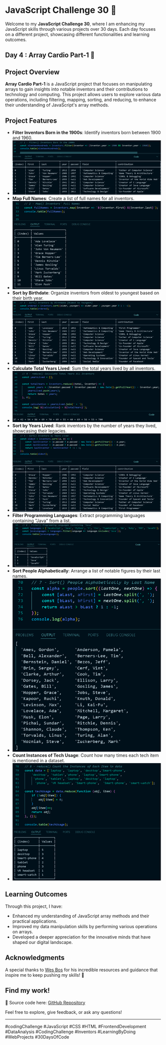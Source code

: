 # JavaScript Challenge 30 🚀

Welcome to my **JavaScript Challenge 30**, where I am enhancing my JavaScript skills through various projects over 30 days. Each day focuses on a different project, showcasing different functionalities and learning outcomes.

## Day 4 : Array Cardio Part-1 🌟

## Project Overview

**Array Cardio Part-1** is a JavaScript project that focuses on manipulating arrays to gain insights into notable inventors and their contributions to technology and computing. This project allows users to explore various data operations, including filtering, mapping, sorting, and reducing, to enhance their understanding of JavaScript's array methods.

## Project Features

- **Filter Inventors Born in the 1900s**: Identify inventors born between 1900 and 1960.
- ![First:](<Assets/images/1 - filter.png>)
- **Map Full Names**: Create a list of full names for all inventors.
- ![Second:](<Assets/images/2 - map.png>)
- **Sort by Birthdate**: Organize inventors from oldest to youngest based on their birth year.
- ![Third:](<Assets/images/3 - sort.png>)
- **Calculate Total Years Lived**: Sum the total years lived by all inventors.
- ![Fourth:](<Assets/images/4 - reduce.png>)
- **Sort by Years Lived**: Rank inventors by the number of years they lived, showcasing their legacies.
- ![Fifth:](<Assets/images/5 - sort.png>)
- **Filter Programming Languages**: Extract programming languages containing "Java" from a list.
- ![Sixth:](<Assets/images/6 - filter.png>)
- **Sort People Alphabetically**: Arrange a list of notable figures by their last names.
- ![Seventh:](<Assets/images/7 - sort.png>)
- **Count Instances of Tech Usage**: Count how many times each tech item is mentioned in a dataset.
- ![Eighth:](<Assets/images/8 - reduce.png>)

## Learning Outcomes

Through this project, I have:

- Enhanced my understanding of JavaScript array methods and their practical applications.
- Improved my data manipulation skills by performing various operations on arrays.
- Developed a deeper appreciation for the innovative minds that have shaped our digital landscape.

## Acknowledgments

A special thanks to [Wes Bos](https://wesbos.com/) for his incredible resources and guidance that inspire me to keep pushing my skills! 🙌

## Find my work!

🔗 Source code here: [GitHub Repository](https://github.com/Ash-dot-coder/JavaScript_Challenge30/tree/Js30/Day%204%20-%20%5BArray-Cardio%5D)

Feel free to explore, give feedback, or ask any questions!

---


#codingChallenge
#JavaScript #CSS #HTML #FrontendDevelopment #DataAnalysis #CodingChallenge #Inventors #LearningByDoing #WebProjects #30DaysOfCode
